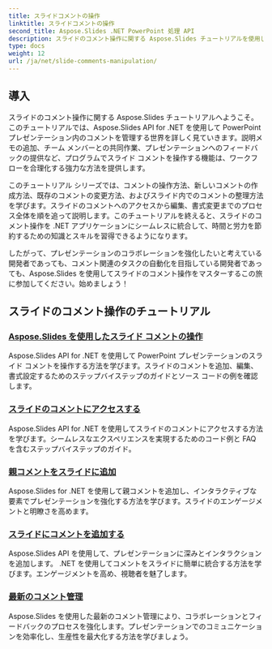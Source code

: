 ```yaml
---
title: スライドコメントの操作
linktitle: スライドコメントの操作
second_title: Aspose.Slides .NET PowerPoint 処理 API
description: スライドのコメント操作に関する Aspose.Slides チュートリアルを使用して、スライド操作スキルを強化します。 .NET を使用して、PowerPoint プレゼンテーションでプログラムによってコメントを追加、編集、管理する方法を学びます。
type: docs
weight: 12
url: /ja/net/slide-comments-manipulation/
---
```


## 導入

スライドのコメント操作に関する Aspose.Slides チュートリアルへようこそ。このチュートリアルでは、Aspose.Slides API for .NET を使用して PowerPoint プレゼンテーション内のコメントを管理する世界を詳しく見ていきます。説明メモの追加、チーム メンバーとの共同作業、プレゼンテーションへのフィードバックの提供など、プログラムでスライド コメントを操作する機能は、ワークフローを合理化する強力な方法を提供します。

このチュートリアル シリーズでは、コメントの操作方法、新しいコメントの作成方法、既存のコメントの変更方法、およびスライド内でのコメントの整理方法を学びます。スライドのコメントへのアクセスから編集、書式変更までのプロセス全体を順を追って説明します。このチュートリアルを終えると、スライドのコメント操作を .NET アプリケーションにシームレスに統合して、時間と労力を節約するための知識とスキルを習得できるようになります。

したがって、プレゼンテーションのコラボレーションを強化したいと考えている開発者であっても、コメント関連のタスクの自動化を目指している開発者であっても、Aspose.Slides を使用してスライドのコメント操作をマスターするこの旅に参加してください。始めましょう！

## スライドのコメント操作のチュートリアル
### [Aspose.Slides を使用したスライド コメントの操作](./slide-comments-manipulation/)
Aspose.Slides API for .NET を使用して PowerPoint プレゼンテーションのスライド コメントを操作する方法を学びます。スライドのコメントを追加、編集、書式設定するためのステップバイステップのガイドとソース コードの例を確認します。 
### [スライドのコメントにアクセスする](./access-slide-comments/)
Aspose.Slides API for .NET を使用してスライドのコメントにアクセスする方法を学びます。シームレスなエクスペリエンスを実現するためのコード例と FAQ を含むステップバイステップのガイド。
### [親コメントをスライドに追加](./add-parent-comments/)
Aspose.Slides for .NET を使用して親コメントを追加し、インタラクティブな要素でプレゼンテーションを強化する方法を学びます。スライドのエンゲージメントと明瞭さを高めます。
### [スライドにコメントを追加する](./add-slide-comments/)
Aspose.Slides API を使用して、プレゼンテーションに深みとインタラクションを追加します。 .NET を使用してコメントをスライドに簡単に統合する方法を学びます。エンゲージメントを高め、視聴者を魅了します。
### [最新のコメント管理](./modern-comments/)
Aspose.Slides を使用した最新のコメント管理により、コラボレーションとフィードバックのプロセスを強化します。プレゼンテーションでのコミュニケーションを効率化し、生産性を最大化する方法を学びましょう。